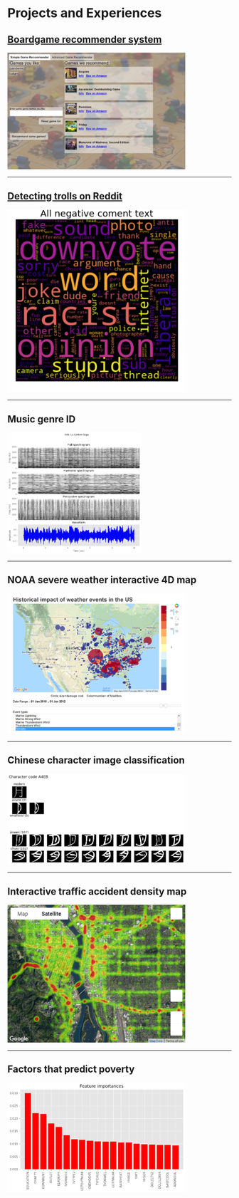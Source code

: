 # Projects and Experiences

## [Boardgame recommender system](/boardgame_recommender)
<img src="images/projects/bg_rec_app_simple.png" width="400" href="https://johnmburt.github.io/boardgame_recommender"/>

---

## [Detecting trolls on Reddit](/reddit_troll_detector)
<img src="images/projects/negative_comment_text_wordcloud.png" width="400" href="https://johnmburt.github.io/reddit_troll_detector"/>

---

## Music genre ID
<img src="images/projects/harmonic_decomp.png
" width="300" href="https://github.com/johnmburt/projects/tree/master/music_genre_id"/>

---

## NOAA severe weather interactive 4D map
<img src="images/projects/weather_event_map.png" width="400" href="https://github.com/johnmburt/projects/tree/master/NOAA_weather_events"/>

---

## Chinese character image classification
<img src="images/projects/chinese_character_images.png" width="400" href="https://github.com/johnmburt/projects/tree/master/chinese_characters"/>

---

## Interactive traffic accident density map
<img src="images/projects/crash_map.png" width="400" href="https://github.com/johnmburt/projects/tree/master/ODOT_crash_map"/>

---

## Factors that predict poverty
<img src="images/projects/feature_importances.png" width="400" href="https://github.com/johnmburt/projects/tree/master/residential_energy_use"/>

